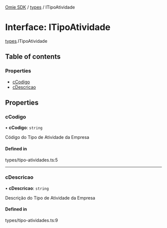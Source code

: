 [Omie SDK](../README.md) / [types](../modules/types.md) / ITipoAtividade

# Interface: ITipoAtividade

[types](../modules/types.md).ITipoAtividade

## Table of contents

### Properties

- [cCodigo](types.ITipoAtividade.md#ccodigo)
- [cDescricao](types.ITipoAtividade.md#cdescricao)

## Properties

### cCodigo

• **cCodigo**: `string`

Código do Tipo de Atividade da Empresa

#### Defined in

types/tipo-atividades.ts:5

___

### cDescricao

• **cDescricao**: `string`

Descrição do Tipo de Atividade da Empresa

#### Defined in

types/tipo-atividades.ts:9
